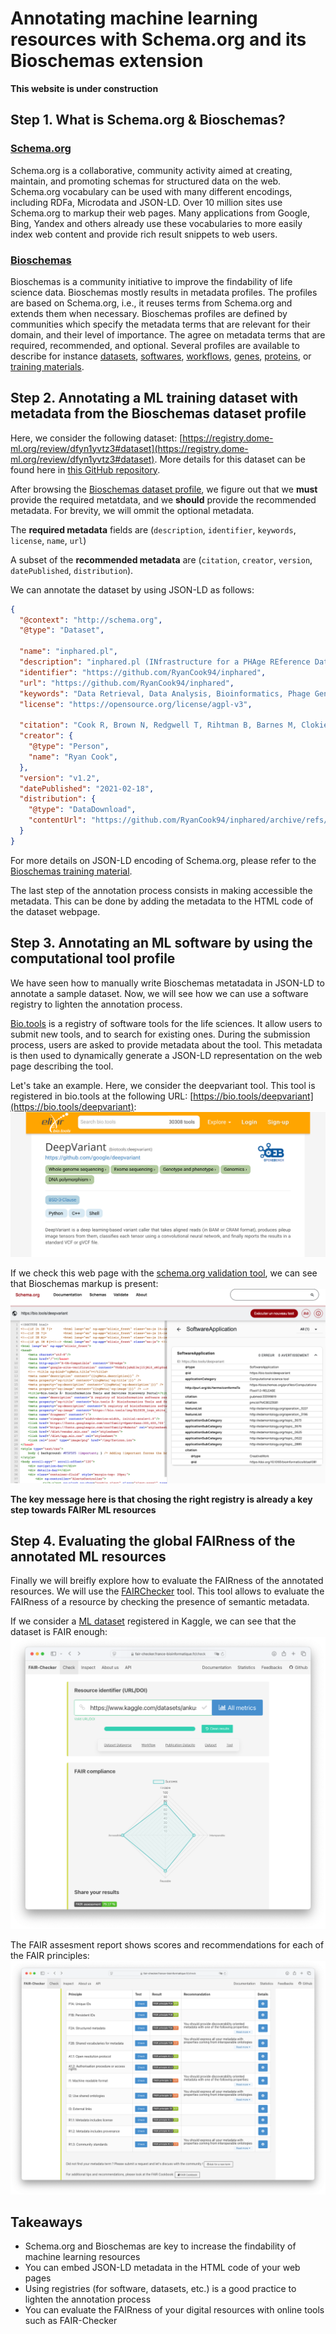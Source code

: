 # Annotating machine learning resources with Schema.org and its Bioschemas extension

**This website is under construction**

## Step 1. What is Schema.org & Bioschemas? 

### [Schema.org](http://schema.org)

Schema.org is a collaborative, community activity aimed at creating, maintain, and promoting schemas for structured data on the web. Schema.org vocabulary can be used with many different encodings, including RDFa, Microdata and JSON-LD. Over 10 million sites use Schema.org to markup their web pages. Many applications from Google, Bing, Yandex and others already use these vocabularies to more easily index web content and provide rich result snippets to web users.

### [Bioschemas](https://bioschemas.org/)

Bioschemas is a community initiative to improve the findability of life science data. Bioschemas mostly results in metadata profiles. The profiles are based on Schema.org, i.e., it reuses terms from Schema.org and extends them when necessary. Bioschemas profiles are defined by communities which specify the metadata terms that are relevant for their domain, and their level of importance. The agree on metadata terms that are required, recommended, and optional. Several profiles are available to describe for instance [datasets](https://bioschemas.org/profiles/Dataset/1.0-RELEASE), [softwares](https://bioschemas.org/profiles/ComputationalTool/1.0-RELEASE), [workflows](https://bioschemas.org/profiles/ComputationalWorkflow/1.0-RELEASE), [genes](https://bioschemas.org/profiles/Gene/1.0-RELEASE), [proteins](https://bioschemas.org/profiles/Protein/0.11-RELEASE), or [training materials](https://bioschemas.org/profiles/TrainingMaterial/1.0-RELEASE). 

## Step 2. Annotating a ML training dataset with metadata from the Bioschemas dataset profile 

Here, we consider the following dataset: [https://registry.dome-ml.org/review/dfyn1yvtz3#dataset](https://registry.dome-ml.org/review/dfyn1yvtz3#dataset). More details for this dataset can be found here in [this GitHub repository](https://github.com/RyanCook94/inphared).

After browsing the [Bioschemas dataset profile](https://bioschemas.org/profiles/Dataset/1.0-RELEASE), we figure out that we **must** provide the required metatdata, and we **should** provide the recommended metadata. For brevity, we will ommit the optional metadata.

The **required metadata** fields are (`description`, `identifier`, `keywords`, `license`, `name`, `url`) 

A subset of the **recommended metadata** are (`citation`, `creator`,  `version`, `datePublished`, `distribution`).

We can annotate the dataset by using JSON-LD as follows:

```json 
{
  "@context": "http://schema.org",
  "@type": "Dataset",

  "name": "inphared.pl",
  "description": "inphared.pl (INfrastructure for a PHAge REference Database) is a perl script which downloads and filters phage genomes from Genbank to provide the most complete phage genome database possible.",
  "identifier": "https://github.com/RyanCook94/inphared",
  "url": "https://github.com/RyanCook94/inphared",
  "keywords": "Data Retrieval, Data Analysis, Bioinformatics, Phage Genomes", 
  "license": "https://opensource.org/license/agpl-v3",
  
  "citation": "Cook R, Brown N, Redgwell T, Rihtman B, Barnes M, Clokie M, Stekel DJ, Hobman JL, Jones MA, Millard A. INfrastructure for a PHAge REference Database: Identification of Large-Scale Biases in the Current Collection of Cultured Phage Genomes. PHAGE. 2021. Available from: http://doi.org/10.1089/phage.2021.0007",
  "creator": {
    "@type": "Person",
    "name": "Ryan Cook",
  },     
  "version": "v1.2",
  "datePublished": "2021-02-18",
  "distribution": {
    "@type": "DataDownload",
    "contentUrl": "https://github.com/RyanCook94/inphared/archive/refs/tags/v1.2.zip"
  }
}
```
For more details on JSON-LD encoding of Schema.org, please refer to the [Bioschemas training material](https://bioschemas.org/tutorials/howto/howto_add_markup). 

The last step of the annotation process consists in making accessible the metadata. This can be done by adding the metadata to the HTML code of the dataset webpage.

## Step 3. Annotating an ML software by using the computational tool profile
We have seen how to manually write Bioschemas metatadata in JSON-LD to annotate a sample dataset. Now, we will see how we can use a software registry to lighten the annotation process. 

[Bio.tools](https://bio.tools) is a registry of software tools for the life sciences. It allow users to submit new tools, and to search for existing ones. During the submission process, users are asked to provide metadata about the tool. This metadata is then used to dynamically generate a JSON-LD representation on the web page describing the tool. 

Let's take an example. Here, we consider the deepvariant tool. This tool is registered in bio.tools at the following URL: [https://bio.tools/deepvariant](https://bio.tools/deepvariant): 
![deepvariant_biotools](<deepvariant.png>)

If we check this web page with the [schema.org validation tool](https://validator.schema.org/#url=https%3A%2F%2Fbio.tools%2Fdeepvariant), we can see that Bioschemas markup is present:  
![deepvariant_schema_org_metadata](<deepvariant_md.png>)

**The key message here is that chosing the right registry is already a key step towards FAIRer ML resources**

## Step 4. Evaluating the global FAIRness of the annotated ML resources
Finally we will breifly explore how to evaluate the FAIRness of the annotated resources. 
We will use the [FAIRChecker](https://fair-checker.france-bioinformatique.fr) tool. This tool allows to evaluate the FAIRness of a resource by checking the presence of semantic metadata. 

If we consider a [ML dataset](https://www.kaggle.com/datasets/ankushpanday1/heart-attack-in-youth-vs-adult-in-germany) registered in Kaggle, we can see that the dataset is FAIR enough: 
![alt text](<fair-eval.png>)

The FAIR assesment report shows scores and recommendations for each of the FAIR principles: 
 ![alt text](<fair-report.png>)

<!-- Let's come back to our dataset described in the DOME registry. DOME allows to expose Bioschemas metadata for each of the hosted entries. This is key to increase the FAIRness of the hosted machine learning resource descriptions. By submitting the [dataset url](https://registry.dome-ml.org/review/dfyn1yvtz3#dataset) in the FAIRChecker tool, we can see that the dataset is FAIR enough:-->


## Takeaways

- Schema.org and Bioschemas are key to increase the findability of machine learning resources 
- You can embed JSON-LD metadata in the HTML code of your web pages 
- Using registries (for software, datasets, etc.) is a good practice to lighten the annotation process 
- You can evaluate the FAIRness of your digital resources with online tools such as FAIR-Checker 